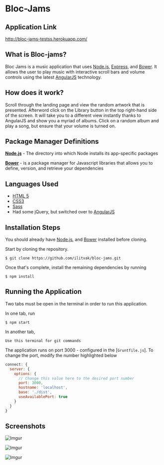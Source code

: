 Bloc-Jams
=================

Application Link 
----------------
http://bloc-jams-testss.herokuapp.com/

What is Bloc-jams? 
------------------
Bloc Jams is a music application that uses [Node.js](https://www.npmjs.com/), [Express](http://expressjs.com/), and [Bower](http://bower.io/). It allows the user to play music with interactive scroll bars and volume controls using the latest [AngularJS](https://angularjs.org/) technology.

How does it work?
-----------------
Scroll through the landing page and view the random artwork that is presented. Afterword click on the Library button in the top right-hand side of the screen. It will take you to a different view instantly thanks to AngularJS and show you a myriad of albums. Click on a random album and play a song, but ensure that your volume is turned on. 

Package Manager Definitions
------------------------------------------

**[Node.js](https://www.npmjs.com/)** - The directory into which Node installs its app-specific packages

**[Bower](http://bower.io/)** - is a package manager for Javascript libraries that allows you to define, version, and retrieve your dependencies


Languages Used
---------------
- [HTML 5](https://developer.mozilla.org/en-US/docs/Web/Guide/HTML/HTML5)
- [CSS3](https://developer.mozilla.org/en-US/docs/Web/CSS/CSS3)
- [Sass](http://sass-lang.com/)
- Had some jQuery, but switched over to [AngularJS](https://angularjs.org/)




Installation Steps
-------------------

You should already have [Node.js](https://www.npmjs.com/), and [Bower](http://bower.io/) installed before cloning. 

Start by cloning the repository.

`$ git clone https://github.com/ilitvak/bloc-jams.git`

Once that's complete, install the remaining dependencies by running

`$ npm install`

Running the Application
------------
Two tabs must be open in the terminal in order to run this application.

In one tab, run


`$ npm start`

In another tab, 

`Use this terminal for git commands`

The application runs on port 3000 - configured in the [`Gruntfile.js`]. To change the port, modify the number highlighted below

```js
connect: {
  server: {
    options: {
      // Change this value here to the desired port number
      port: 3000,
      hostname: 'localhost',
      base: './dist',
      useAvailablePort: true
    }
  }
}
```



Screenshots
-----------

![Imgur](http://i.imgur.com/zPmhH9y.png)

![Imgur](http://i.imgur.com/PQFWgsi.png)

![Imgur](http://i.imgur.com/x5uZoTR.png)




